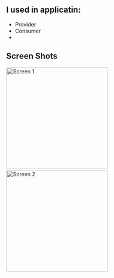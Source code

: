 ## I used in applicatin:

- Provider
- Consumer
- 

  
## Screen Shots

<p float="left">
  <img src="https://github.com/Moha2001hassan/ToDayDo/assets/108886682/42ade348-393d-4a36-ab97-74b9edaf0257" alt="Screen 1" width="270" />
  &nbsp;&nbsp;&nbsp;&nbsp;&nbsp;
  <img src="https://github.com/Moha2001hassan/ToDayDo/assets/108886682/1dddd427-e22a-4ef5-9373-c244c8c5f11d" alt="Screen 2" width="270" />
</p>

